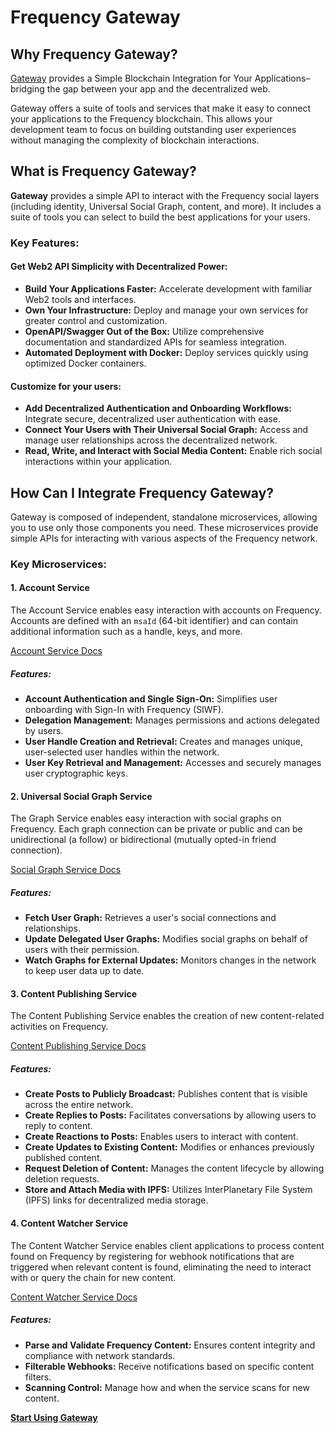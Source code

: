 # Frequency Gateway

## Why Frequency Gateway?

[Gateway](https://projectlibertylabs.github.io/gateway/) provides a Simple Blockchain Integration for Your Applications–bridging the gap between your app and the decentralized web.

Gateway offers a suite of tools and services that make it easy to connect your applications to the Frequency blockchain. This allows your development team to focus on building outstanding user experiences without managing the complexity of blockchain interactions.

## What is Frequency Gateway?

**Gateway** provides a simple API to interact with the Frequency social layers (including identity, Universal Social Graph, content, and more). It includes a suite of tools you can select to build the best applications for your users.

### Key Features:

#### Get Web2 API Simplicity with Decentralized Power:

- **Build Your Applications Faster:** Accelerate development with familiar Web2 tools and interfaces.
- **Own Your Infrastructure:** Deploy and manage your own services for greater control and customization.
- **OpenAPI/Swagger Out of the Box:** Utilize comprehensive documentation and standardized APIs for seamless integration.
- **Automated Deployment with Docker:** Deploy services quickly using optimized Docker containers.

#### Customize for your users:

- **Add Decentralized Authentication and Onboarding Workflows:** Integrate secure, decentralized user authentication with ease.
- **Connect Your Users with Their Universal Social Graph:** Access and manage user relationships across the decentralized network.
- **Read, Write, and Interact with Social Media Content:** Enable rich social interactions within your application.

## How Can I Integrate Frequency Gateway?

Gateway is composed of independent, standalone microservices, allowing you to use only those components you need. These microservices provide simple APIs for interacting with various aspects of the Frequency network.

### Key Microservices:

#### 1. Account Service

The Account Service enables easy interaction with accounts on Frequency. Accounts are defined with an `msaId` (64-bit identifier) and can contain additional information such as a handle, keys, and more.

[Account Service Docs](https://projectlibertylabs.github.io/gateway/Build/AccountService/AccountService.html)

##### Features:

- **Account Authentication and Single Sign-On:** Simplifies user onboarding with Sign-In with Frequency (SIWF).
- **Delegation Management:** Manages permissions and actions delegated by users.
- **User Handle Creation and Retrieval:** Creates and manages unique, user-selected user handles within the network.
- **User Key Retrieval and Management:** Accesses and securely manages user cryptographic keys.

#### 2. Universal Social Graph Service

The Graph Service enables easy interaction with social graphs on Frequency. Each graph connection can be private or public and can be unidirectional (a follow) or bidirectional (mutually opted-in friend connection).

[Social Graph Service Docs](https://projectlibertylabs.github.io/gateway/Build/GraphService/GraphService.html)

##### Features:

- **Fetch User Graph:** Retrieves a user's social connections and relationships.
- **Update Delegated User Graphs:** Modifies social graphs on behalf of users with their permission.
- **Watch Graphs for External Updates:** Monitors changes in the network to keep user data up to date.

#### 3. Content Publishing Service

The Content Publishing Service enables the creation of new content-related activities on Frequency.

[Content Publishing Service Docs](https://projectlibertylabs.github.io/gateway/Build/ContentPublishing/ContentPublishing.html)

##### Features:

- **Create Posts to Publicly Broadcast:** Publishes content that is visible across the entire network.
- **Create Replies to Posts:** Facilitates conversations by allowing users to reply to content.
- **Create Reactions to Posts:** Enables users to interact with content.
- **Create Updates to Existing Content:** Modifies or enhances previously published content.
- **Request Deletion of Content:** Manages the content lifecycle by allowing deletion requests.
- **Store and Attach Media with IPFS:** Utilizes InterPlanetary File System (IPFS) links for decentralized media storage.

#### 4. Content Watcher Service

The Content Watcher Service enables client applications to process content found on Frequency by registering for webhook notifications that are triggered when relevant content is found, eliminating the need to interact with or query the chain for new content.

[Content Watcher Service Docs](https://projectlibertylabs.github.io/gateway/Build/ContentWatcher/ContentWatcher.html)

##### Features:

- **Parse and Validate Frequency Content:** Ensures content integrity and compliance with network standards.
- **Filterable Webhooks:** Receive notifications based on specific content filters.
- **Scanning Control:** Manage how and when the service scans for new content.

**[Start Using Gateway](https://projectlibertylabs.github.io/gateway/)**
